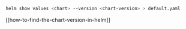 ```sh
helm show values <chart> --version <chart-version> > default.yaml
```

[[how-to-find-the-chart-version-in-helm]]

